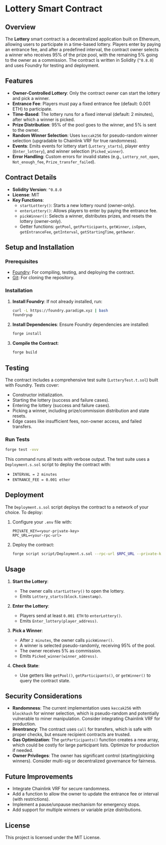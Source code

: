 # Lottery Smart Contract

## Overview
The **Lottery** smart contract is a decentralized application built on Ethereum, allowing users to participate in a time-based lottery. Players enter by paying an entrance fee, and after a predefined interval, the contract owner selects a winner who receives 95% of the prize pool, with the remaining 5% going to the owner as a commission. The contract is written in Solidity (`^0.8.0`) and uses Foundry for testing and deployment.

## Features
- **Owner-Controlled Lottery**: Only the contract owner can start the lottery and pick a winner.
- **Entrance Fee**: Players must pay a fixed entrance fee (default: 0.001 ETH) to participate.
- **Time-Based**: The lottery runs for a fixed interval (default: 2 minutes), after which a winner is picked.
- **Prize Distribution**: 95% of the pool goes to the winner, and 5% is sent to the owner.
- **Random Winner Selection**: Uses `keccak256` for pseudo-random winner selection (upgradable to Chainlink VRF for true randomness).
- **Events**: Emits events for lottery start (`Lottery_starts`), player entry (`Enter_lottery`), and winner selection (`Picked_winner`).
- **Error Handling**: Custom errors for invalid states (e.g., `Lottery_not_open`, `Not_enough_fee`, `Prize_transfer_failed`).

## Contract Details
- **Solidity Version**: `^0.8.0`
- **License**: MIT
- **Key Functions**:
  - `startLottery()`: Starts a new lottery round (owner-only).
  - `enterLottery()`: Allows players to enter by paying the entrance fee.
  - `pickWinner()`: Selects a winner, distributes prizes, and resets the lottery (owner-only).
  - Getter functions: `getPool`, `getParticipants`, `getWinner`, `isOpen`, `getEntranceFee`, `getInterval`, `getStartingTime`, `getOwner`.

## Setup and Installation
### Prerequisites
- [Foundry](https://github.com/foundry-rs/foundry): For compiling, testing, and deploying the contract.
- [Git](https://git-scm.com/): For cloning the repository.

### Installation
1. **Install Foundry**:
   If not already installed, run:
   ```bash
   curl -L https://foundry.paradigm.xyz | bash
   foundryup
   ```

2. **Install Dependencies**:
   Ensure Foundry dependencies are installed:
   ```bash
   forge install
   ```

3. **Compile the Contract**:
   ```bash
   forge build
   ```

## Testing
The contract includes a comprehensive test suite (`LotteryTest.t.sol`) built with Foundry. Tests cover:
- Constructor initialization.
- Starting the lottery (success and failure cases).
- Entering the lottery (success and failure cases).
- Picking a winner, including prize/commission distribution and state resets.
- Edge cases like insufficient fees, non-owner access, and failed transfers.

### Run Tests
```bash
forge test -vvv
```
This command runs all tests with verbose output. The test suite uses a `Deployment.s.sol` script to deploy the contract with:
- `INTERVAL = 2 minutes`
- `ENTRANCE_FEE = 0.001 ether`

## Deployment
The `Deployment.s.sol` script deploys the contract to a network of your choice. To deploy:
1. Configure your `.env` file with:
   ```env
   PRIVATE_KEY=<your-private-key>
   RPC_URL=<your-rpc-url>
   ```
2. Deploy the contract:
   ```bash
   forge script script/Deployment.s.sol --rpc-url $RPC_URL --private-key $PRIVATE_KEY --broadcast
   ```

## Usage
1. **Start the Lottery**:
   - The owner calls `startLottery()` to open the lottery.
   - Emits `Lottery_starts(block.timestamp)`.

2. **Enter the Lottery**:
   - Players send at least `0.001 ETH` to `enterLottery()`.
   - Emits `Enter_lottery(player_address)`.

3. **Pick a Winner**:
   - After `2 minutes`, the owner calls `pickWinner()`.
   - A winner is selected pseudo-randomly, receiving 95% of the pool.
   - The owner receives 5% as commission.
   - Emits `Picked_winner(winner_address)`.

4. **Check State**:
   - Use getters like `getPool()`, `getParticipants()`, or `getWinner()` to query the contract state.

## Security Considerations
- **Randomness**: The current implementation uses `keccak256` with `blockhash` for winner selection, which is pseudo-random and potentially vulnerable to miner manipulation. Consider integrating Chainlink VRF for production.
- **Reentrancy**: The contract uses `call` for transfers, which is safe with proper checks, but ensure recipient contracts are trusted.
- **Gas Optimization**: The `getParticipants()` function creates a new array, which could be costly for large participant lists. Optimize for production if needed.
- **Owner Privileges**: The owner has significant control (starting/picking winners). Consider multi-sig or decentralized governance for fairness.

## Future Improvements
- Integrate Chainlink VRF for secure randomness.
- Add a function to allow the owner to update the entrance fee or interval (with restrictions).
- Implement a pause/unpause mechanism for emergency stops.
- Add support for multiple winners or variable prize distributions.

## License
This project is licensed under the MIT License.

